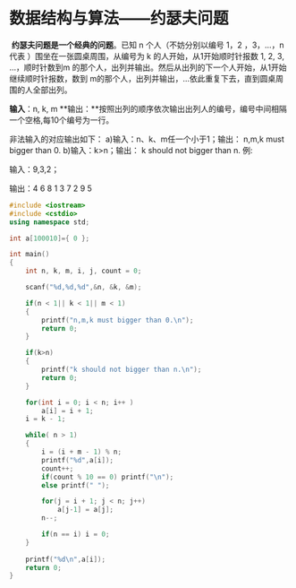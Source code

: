 # 数据结构与算法——约瑟夫问题

​	     **约瑟夫问题是一个经典的问题**。已知 n 个人（不妨分别以编号 1，2 ，3，…，n 代表 ）围坐在一张圆桌周围，从编号为 k 的人开始，从1开始顺时针报数 1, 2, 3, ...，顺时针数到m 的那个人，出列并输出。然后从出列的下一个人开始，从1开始继续顺时针报数，数到 m的那个人，出列并输出，…依此重复下去，直到圆桌周围的人全部出列。

**输入**：n, k, m
**输出：**按照出列的顺序依次输出出列人的编号，编号中间相隔一个空格,每10个编号为一行。

非法输入的对应输出如下：
a)输入：n、k、m任一个小于1；输出： n,m,k must bigger than 0.
b)输入：k>n；输出： k should not bigger than n.
例:

输入：9,3,2；

输出：4 6 8 1 3 7 2 9 5

```c++
#include <iostream>
#include <cstdio>
using namespace std;

int a[100010]={ 0 };

int main()
{
    int n, k, m, i, j, count = 0;

    scanf("%d,%d,%d",&n, &k, &m);

    if(n < 1|| k < 1|| m < 1)
    {
        printf("n,m,k must bigger than 0.\n");
        return 0;
    }

    if(k>n)
    {
        printf("k should not bigger than n.\n");
        return 0;
    }

    for(int i = 0; i < n; i++ )
        a[i] = i + 1;
    i = k - 1;

    while( n > 1)
    {
        i = (i + m - 1) % n;
        printf("%d",a[i]);
        count++;
        if(count % 10 == 0) printf("\n");
        else printf(" ");

        for(j = i + 1; j < n; j++)
            a[j-1] = a[j];
        n--;

        if(n == i) i = 0;
    }
    
    printf("%d\n",a[i]);
    return 0;
}
```


